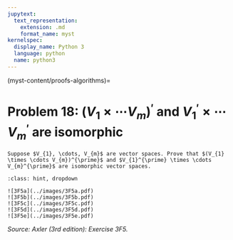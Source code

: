```yaml
---
jupytext:
  text_representation:
    extension: .md
    format_name: myst
kernelspec:
  display_name: Python 3
  language: python
  name: python3
---
```


(myst-content/proofs-algorithms)=
# Problem 18: $(V_{1} \times \cdots V_{m})^{\prime}$ and $V_{1}^{\prime} \times \cdots V_{m}^{\prime}$ are isomorphic 

```{admonition} Problem 18
Suppose $V_{1}, \cdots, V_{m}$ are vector spaces. Prove that $(V_{1} \times \cdots V_{m})^{\prime}$ and $V_{1}^{\prime} \times \cdots V_{m}^{\prime}$ are isomorphic vector spaces.
```



```{admonition} Solution
:class: hint, dropdown

![3F5a](../images/3F5a.pdf)
![3F5b](../images/3F5b.pdf)
![3F5c](../images/3F5c.pdf)
![3F5d](../images/3F5d.pdf)
![3F5e](../images/3F5e.pdf)
```


_Source: Axler (3rd edition):  Exercise 3F5._